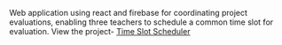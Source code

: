 Web application using react and firebase for coordinating project evaluations, enabling three teachers to schedule a common time slot for evaluation. View the project- [Time Slot Scheduler](https://project-scheduler-ddeed.web.app/)

